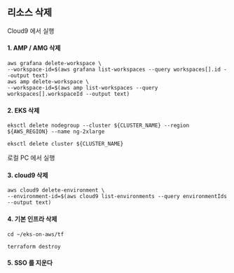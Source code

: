 ## 리소스 삭제 ##

Cloud9 에서 실행

#### 1. AMP / AMG 삭제 ####

```
aws grafana delete-workspace \
--workspace-id=$(aws grafana list-workspaces --query workspaces[].id --output text)
aws amp delete-workspace \
--workspace-id=$(aws amp list-workspaces --query workspaces[].workspaceId --output text)
```

#### 2. EKS 삭제 #### 

```
eksctl delete nodegroup --cluster ${CLUSTER_NAME} --region ${AWS_REGION} --name ng-2xlarge

eksctl delete cluster ${CLUSTER_NAME}
```

로컬 PC 에서 실행

#### 3. cloud9 삭제 ####

```
aws cloud9 delete-environment \
--environment-id=$(aws cloud9 list-environments --query environmentIds --output text) 
```

#### 4. 기본 인프라 삭제 ####

```
cd ~/eks-on-aws/tf

terraform destroy
```

#### 5. SSO 를 지운다 ####
